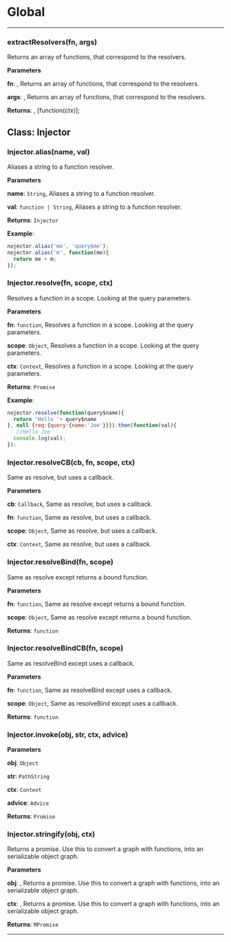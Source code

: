 # Global





* * *

### extractResolvers(fn, args) 

Returns an array of functions, that correspond to the resolvers.

**Parameters**

**fn**: , Returns an array of functions, that correspond to the resolvers.

**args**: , Returns an array of functions, that correspond to the resolvers.

**Returns**: , [function(ctx)];


## Class: Injector


### Injector.alias(name, val) 

Aliases a string to a function resolver.

**Parameters**

**name**: `String`, Aliases a string to a function resolver.

**val**: `function | String`, Aliases a string to a function resolver.

**Returns**: `Injector`

**Example**:
```js
nojector.alias('me', 'query$me');
nojector.alias('m', function(me){
  return me + m;
});
```

### Injector.resolve(fn, scope, ctx) 

Resolves a function in a scope.   Looking at the query parameters.

**Parameters**

**fn**: `function`, Resolves a function in a scope.   Looking at the query parameters.

**scope**: `Object`, Resolves a function in a scope.   Looking at the query parameters.

**ctx**: `Context`, Resolves a function in a scope.   Looking at the query parameters.

**Returns**: `Promise`

**Example**:
```js
nojector.resolve(function(query$name){
  return 'Hello '+ query$name
}, null {req:{query:{name:'Joe'}}}).then(function(val){
   //Hello Joe
  console.log(val);
});
```

### Injector.resolveCB(cb, fn, scope, ctx) 

Same as resolve, but uses a callback.

**Parameters**

**cb**: `Callback`, Same as resolve, but uses a callback.

**fn**: `function`, Same as resolve, but uses a callback.

**scope**: `Object`, Same as resolve, but uses a callback.

**ctx**: `Context`, Same as resolve, but uses a callback.


### Injector.resolveBind(fn, scope) 

Same as resolve except returns a bound function.

**Parameters**

**fn**: `function`, Same as resolve except returns a bound function.

**scope**: `Object`, Same as resolve except returns a bound function.

**Returns**: `function`

### Injector.resolveBindCB(fn, scope) 

Same as resolveBind except uses a callback.

**Parameters**

**fn**: `function`, Same as resolveBind except uses a callback.

**scope**: `Object`, Same as resolveBind except uses a callback.

**Returns**: `function`

### Injector.invoke(obj, str, ctx, advice) 

**Parameters**

**obj**: `Object`

**str**: `PathString`

**ctx**: `Context`

**advice**: `Advice`

**Returns**: `Promise`

### Injector.stringify(obj, ctx) 

Returns a promise.  Use this to convert a graph with functions,
into an serializable object graph.

**Parameters**

**obj**: , Returns a promise.  Use this to convert a graph with functions,
into an serializable object graph.

**ctx**: , Returns a promise.  Use this to convert a graph with functions,
into an serializable object graph.

**Returns**: `MPromise`



* * *










